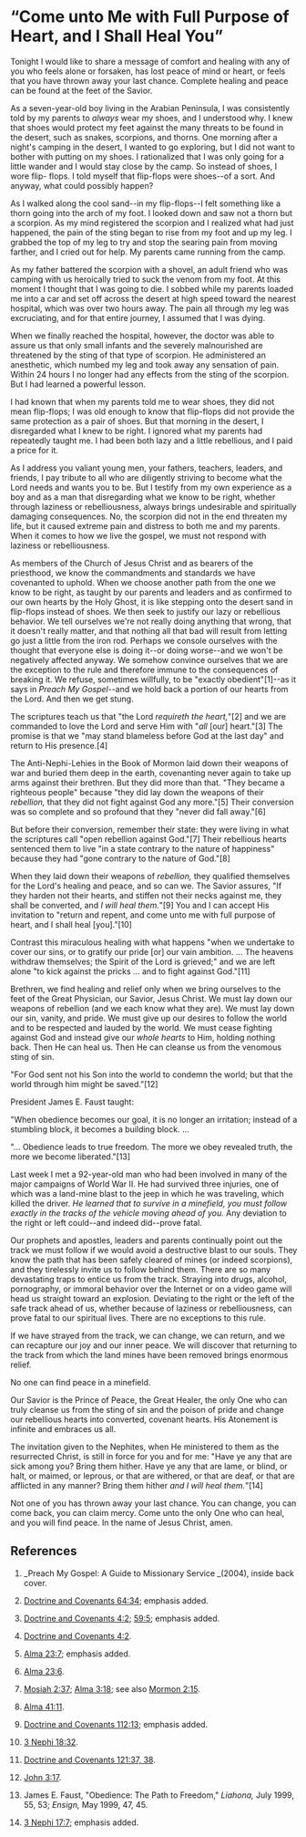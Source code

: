 # “Come unto Me with Full Purpose of Heart, and I Shall Heal You”

Tonight I would like to share a message of comfort and healing with any of you
who feels alone or forsaken, has lost peace of mind or heart, or feels that
you have thrown away your last chance. Complete healing and peace can be found
at the feet of the Savior.

As a seven-year-old boy living in the Arabian Peninsula, I was consistently
told by my parents to _always_ wear my shoes, and I understood why. I knew
that shoes would protect my feet against the many threats to be found in the
desert, such as snakes, scorpions, and thorns. One morning after a night's
camping in the desert, I wanted to go exploring, but I did not want to bother
with putting on my shoes. I rationalized that I was only going for a little
wander and I would stay close by the camp. So instead of shoes, I wore flip-
flops. I told myself that flip-flops were shoes--of a sort. And anyway, what
could possibly happen?

As I walked along the cool sand--in my flip-flops--I felt something like a
thorn going into the arch of my foot. I looked down and saw not a thorn but a
scorpion. As my mind registered the scorpion and I realized what had just
happened, the pain of the sting began to rise from my foot and up my leg. I
grabbed the top of my leg to try and stop the searing pain from moving
farther, and I cried out for help. My parents came running from the camp.

As my father battered the scorpion with a shovel, an adult friend who was
camping with us heroically tried to suck the venom from my foot. At this
moment I thought that I was going to die. I sobbed while my parents loaded me
into a car and set off across the desert at high speed toward the nearest
hospital, which was over two hours away. The pain all through my leg was
excruciating, and for that entire journey, I assumed that I was dying.

When we finally reached the hospital, however, the doctor was able to assure
us that only small infants and the severely malnourished are threatened by the
sting of that type of scorpion. He administered an anesthetic, which numbed my
leg and took away any sensation of pain. Within 24 hours I no longer had any
effects from the sting of the scorpion. But I had learned a powerful lesson.

I had known that when my parents told me to wear shoes, they did not mean
flip-flops; I was old enough to know that flip-flops did not provide the same
protection as a pair of shoes. But that morning in the desert, I disregarded
what I knew to be right. I ignored what my parents had repeatedly taught me. I
had been both lazy and a little rebellious, and I paid a price for it.

As I address you valiant young men, your fathers, teachers, leaders, and
friends, I pay tribute to all who are diligently striving to become what the
Lord needs and wants you to be. But I testify from my own experience as a boy
and as a man that disregarding what we know to be right, whether through
laziness or rebelliousness, always brings undesirable and spiritually damaging
consequences. No, the scorpion did not in the end threaten my life, but it
caused extreme pain and distress to both me and my parents. When it comes to
how we live the gospel, we must not respond with laziness or rebelliousness.

As members of the Church of Jesus Christ and as bearers of the priesthood, we
know the commandments and standards we have covenanted to uphold. When we
choose another path from the one we know to be right, as taught by our parents
and leaders and as confirmed to our own hearts by the Holy Ghost, it is like
stepping onto the desert sand in flip-flops instead of shoes. We then seek to
justify our lazy or rebellious behavior. We tell ourselves we're not really
doing anything that wrong, that it doesn't really matter, and that nothing all
that bad will result from letting go just a little from the iron rod. Perhaps
we console ourselves with the thought that everyone else is doing it--or doing
worse--and we won't be negatively affected anyway. We somehow convince
ourselves that we are the exception to the rule and therefore immune to the
consequences of breaking it. We refuse, sometimes willfully, to be "exactly
obedient"[1]--as it says in _Preach My Gospel_--and we hold back a portion of
our hearts from the Lord. And then we get stung.

The scriptures teach us that "the Lord _requireth the heart,_"[2] and we are
commanded to love the Lord and serve Him with "_all_ [our] heart."[3] The
promise is that we "may stand blameless before God at the last day" and return
to His presence.[4]

The Anti-Nephi-Lehies in the Book of Mormon laid down their weapons of war and
buried them deep in the earth, covenanting never again to take up arms against
their brethren. But they did more than that. "They became a righteous people"
because "they did lay down the weapons of their _rebellion,_ that they did not
fight against God any more."[5] Their conversion was so complete and so
profound that they "never did fall away."[6]

But before their conversion, remember their state: they were living in what
the scriptures call "open rebellion against God."[7] Their rebellious hearts
sentenced them to live "in a state contrary to the nature of happiness"
because they had "gone contrary to the nature of God."[8]

When they laid down their weapons of _rebellion,_ they qualified themselves
for the Lord's healing and peace, and so can we. The Savior assures, "If they
harden not their hearts, and stiffen not their necks against me, they shall be
converted, and _I will heal them._"[9] You and I can accept His invitation to
"return and repent, and come unto me with full purpose of heart, and I shall
heal [you]."[10]

Contrast this miraculous healing with what happens "when we undertake to cover
our sins, or to gratify our pride [or] our vain ambition. ... The heavens
withdraw themselves; the Spirit of the Lord is grieved;" and we are left alone
"to kick against the pricks ... and to fight against God."[11]

Brethren, we find healing and relief only when we bring ourselves to the feet
of the Great Physician, our Savior, Jesus Christ. We must lay down our weapons
of rebellion (and we each know what they are). We must lay down our sin,
vanity, and pride. We must give up our desires to follow the world and to be
respected and lauded by the world. We must cease fighting against God and
instead give our _whole hearts_ to Him, holding nothing back. Then He can heal
us. Then He can cleanse us from the venomous sting of sin.

"For God sent not his Son into the world to condemn the world; but that the
world through him might be saved."[12]

President James E. Faust taught:

"When obedience becomes our goal, it is no longer an irritation; instead of a
stumbling block, it becomes a building block. ...

"... Obedience leads to true freedom. The more we obey revealed truth, the more
we become liberated."[13]

Last week I met a 92-year-old man who had been involved in many of the major
campaigns of World War II. He had survived three injuries, one of which was a
land-mine blast to the jeep in which he was traveling, which killed the
driver. _He learned that to survive in a minefield, you must follow exactly in
the tracks of the vehicle moving ahead of you._ Any deviation to the right or
left could--and indeed did--prove fatal.

Our prophets and apostles, leaders and parents continually point out the track
we must follow if we would avoid a destructive blast to our souls. They know
the path that has been safely cleared of mines (or indeed scorpions), and they
tirelessly invite us to follow behind them. There are so many devastating
traps to entice us from the track. Straying into drugs, alcohol, pornography,
or immoral behavior over the Internet or on a video game will head us straight
toward an explosion. Deviating to the right or the left of the safe track
ahead of us, whether because of laziness or rebelliousness, can prove fatal to
our spiritual lives. There are no exceptions to this rule.

If we have strayed from the track, we can change, we can return, and we can
recapture our joy and our inner peace. We will discover that returning to the
track from which the land mines have been removed brings enormous relief.

No one can find peace in a minefield.

Our Savior is the Prince of Peace, the Great Healer, the only One who can
truly cleanse us from the sting of sin and the poison of pride and change our
rebellious hearts into converted, covenant hearts. His Atonement is infinite
and embraces us all.

The invitation given to the Nephites, when He ministered to them as the
resurrected Christ, is still in force for you and for me: "Have ye any that
are sick among you? Bring them hither. Have ye any that are lame, or blind, or
halt, or maimed, or leprous, or that are withered, or that are deaf, or that
are afflicted in any manner? Bring them hither _and I will heal them._"[14]

Not one of you has thrown away your last chance. You can change, you can come
back, you can claim mercy. Come unto the only One who can heal, and you will
find peace. In the name of Jesus Christ, amen.

## References

  1. _Preach My Gospel: A Guide to Missionary Service _(2004), inside back cover.

  2. [Doctrine and Covenants 64:34](https://www.lds.org/scriptures/dc-testament/dc/64.34?lang=eng#33); emphasis added.

  3. [Doctrine and Covenants 4:2](https://www.lds.org/scriptures/dc-testament/dc/4.2?lang=eng#1); [59:5](https://www.lds.org/scriptures/dc-testament/dc/59.5?lang=eng#4); emphasis added.

  4. [Doctrine and Covenants 4:2](https://www.lds.org/scriptures/dc-testament/dc/4.2?lang=eng#1).

  5. [Alma 23:7](https://www.lds.org/scriptures/bofm/alma/23.7?lang=eng#6); emphasis added.

  6. [Alma 23:6](https://www.lds.org/scriptures/bofm/alma/23.6?lang=eng#5).

  7. [Mosiah 2:37](https://www.lds.org/scriptures/bofm/mosiah/2.37?lang=eng#36); [Alma 3:18](https://www.lds.org/scriptures/bofm/alma/3.18?lang=eng#17); see also [Mormon 2:15](https://www.lds.org/scriptures/bofm/morm/2.15?lang=eng#14).

  8. [Alma 41:11](https://www.lds.org/scriptures/bofm/alma/41.11?lang=eng#10).

  9. [Doctrine and Covenants 112:13](https://www.lds.org/scriptures/dc-testament/dc/112.13?lang=eng#12); emphasis added.

  10. [3 Nephi 18:32](https://www.lds.org/scriptures/bofm/3-ne/18.32?lang=eng#31).

  11. [Doctrine and Covenants 121:37, 38](https://www.lds.org/scriptures/dc-testament/dc/121.37,38?lang=eng#36).

  12. [John 3:17](https://www.lds.org/scriptures/nt/john/3.17?lang=eng#16).

  13. James E. Faust, "Obedience: The Path to Freedom," _Liahona,_ July 1999, 55, 53; _Ensign,_ May 1999, 47, 45.

  14. [3 Nephi 17:7](https://www.lds.org/scriptures/bofm/3-ne/17.7?lang=eng#6); emphasis added.

